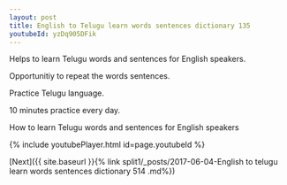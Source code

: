 ```yaml
---
layout: post
title: English to Telugu learn words sentences dictionary 135 
youtubeId: yzDq905DFik
---
```

 
 
Helps to learn Telugu words and sentences for English speakers.

Opportunitiy to repeat the words sentences. 

Practice Telugu language. 
 
10 minutes practice every day. 
 
How to learn Telugu words and sentences for English speakers 
 
{% include youtubePlayer.html id=page.youtubeId %}
 
 
[Next]({{ site.baseurl }}{% link  split1/_posts/2017-06-04-English to telugu learn words sentences dictionary 514 .md%})
 
